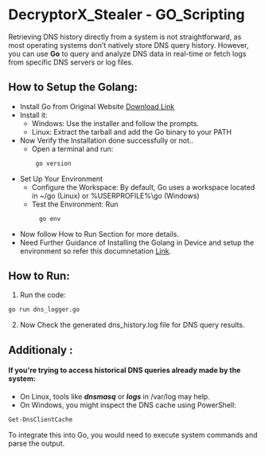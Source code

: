 # DecryptorX_Stealer - GO_Scripting

Retrieving DNS history directly from a system is not straightforward, as most operating systems don't natively store DNS query history. However, you can use **Go** to query and analyze DNS data in real-time or fetch logs from specific DNS servers or log files.

## How to Setup the Golang:
 - Install Go from Original Website [Download Link](https://go.dev/doc/install)
 - Install it:
   - Windows: Use the installer and follow the prompts.
   - Linux: Extract the tarball and add the Go binary to your PATH
  - Now Verify the Installation done successfully or not..
    - Open a terminal and run:
       ```bash
        go version
        ```
  - Set Up Your Environment
    - Configure the Workspace: By default, Go uses a workspace located in ~/go (Linux) or %USERPROFILE%\go (Windows)
    - Test the Environment: Run
      ```bash
        go env
      ```
  - Now follow How to Run Section for more details.
  - Need Further Guidance of Installing the Golang in Device and setup the environment so refer this documnetation [Link](https://go.dev/doc/).

## How to Run:
1. Run the code:
```bash
go run dns_logger.go
```
2. Now Check the generated dns_history.log file for DNS query results.

## Additionaly :
#### If you're trying to access historical DNS queries already made by the system:

- On Linux, tools like **_dnsmasq_** or **_logs_** in /var/log may help.
- On Windows, you might inspect the DNS cache using PowerShell:
```bash
Get-DnsClientCache
```
To integrate this into Go, you would need to execute system commands and parse the output.
